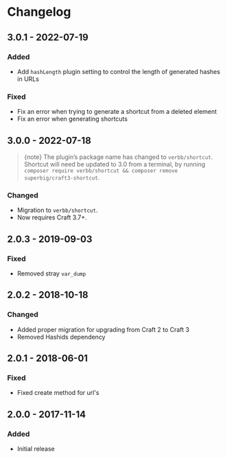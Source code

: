 # Changelog

## 3.0.1 - 2022-07-19

### Added
- Add `hashLength` plugin setting to control the length of generated hashes in URLs

### Fixed
- Fix an error when trying to generate a shortcut from a deleted element
- Fix an error when generating shortcuts

## 3.0.0 - 2022-07-18

> {note} The plugin’s package name has changed to `verbb/shortcut`. Shortcut will need be updated to 3.0 from a terminal, by running `composer require verbb/shortcut && composer remove superbig/craft3-shortcut`.

### Changed
- Migration to `verbb/shortcut`.
- Now requires Craft 3.7+.

## 2.0.3 - 2019-09-03

### Fixed
- Removed stray `var_dump`

## 2.0.2 - 2018-10-18

### Changed
- Added proper migration for upgrading from Craft 2 to Craft 3
- Removed Hashids dependency

## 2.0.1 - 2018-06-01

### Fixed
- Fixed create method for url's

## 2.0.0 - 2017-11-14

### Added
- Initial release
